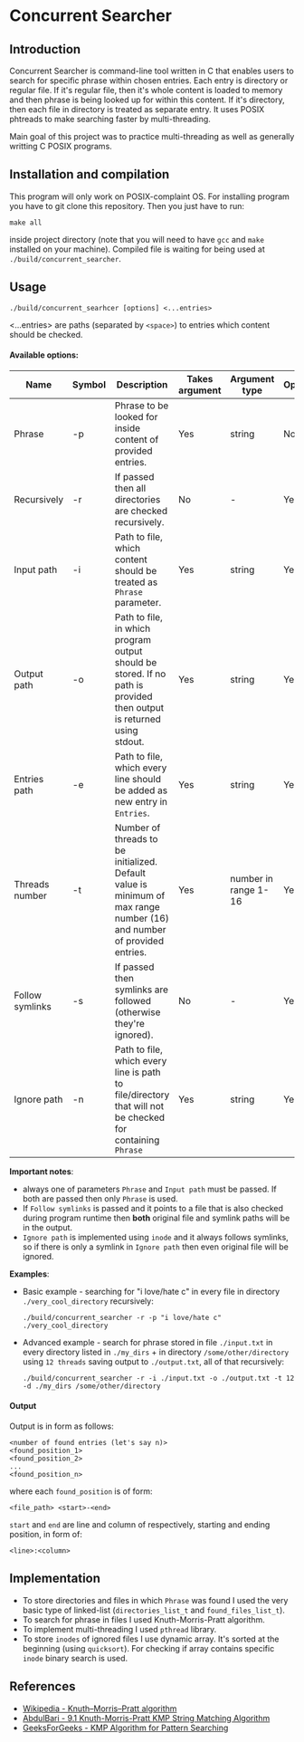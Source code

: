 # Concurrent Searcher

## Introduction

Concurrent Searcher is command-line tool written in C that enables users to search for specific phrase within chosen entries. Each entry is directory or regular file. If it's regular file, then it's whole content is loaded to memory and then phrase is being looked up for within this content. If it's directory, then each file in directory is treated as separate entry.
It uses POSIX phtreads to make searching faster by multi-threading. 

Main goal of this project was to practice multi-threading as well as generally writting C POSIX programs.

## Installation and compilation
This program will only work on POSIX-complaint OS.
For installing program you have to git clone this repository. Then you just have to run:
```shell
make all
```
inside project directory (note that you will need to have `gcc` and `make` installed on your machine). 
Compiled file is waiting for being used at `./build/concurrent_searcher`.

## Usage

```shell
./build/concurrent_searhcer [options] <...entries>  
```

<...entries> are paths (separated by `<space>`) to entries which content should be checked.

#### Available options:

| Name             | Symbol | Description                                                                                                                | Takes argument | Argument type        | Optional |
|------------------|--------|----------------------------------------------------------------------------------------------------------------------------|----------------|----------------------|----------|
| Phrase           | -p     | Phrase to be looked for inside content of provided entries.                                                                | Yes            | string               | No       |
| Recursively      | -r     | If passed then all directories are checked recursively.                                                                    | No             | -                    | Yes      |
| Input path       | -i     | Path to file, which content should be treated as `Phrase` parameter.                                                       | Yes            | string               | Yes      |
| Output path      | -o     | Path to file, in which program output should be stored. If no path is provided then output is returned using stdout.       | Yes            | string               | Yes      |
| Entries path     | -e     | Path to file, which every line should be added as new entry in `Entries`.                                                  | Yes            | string               | Yes      |
| Threads number   | -t     | Number of threads to be initialized. Default value is minimum of max range number (16) and number of provided entries.     | Yes            | number in range 1-16 | Yes      |
| Follow symlinks  | -s     | If passed then symlinks are followed (otherwise they're ignored).                                                          | No             | -                    | Yes      |
| Ignore path      | -n     | Path to file, which every line is path to file/directory that will not be checked for containing `Phrase`                  | Yes            | string               | Yes      |

**Important notes**: 
 - always one of parameters `Phrase` and `Input path` must be passed. If both are passed then only `Phrase` is used.
 - If `Follow symlinks` is passed and it points to a file that is also checked during program runtime then **both** original file and symlink paths will be in the output. 
 - `Ignore path` is implemented using `inode` and it always follows symlinks, so if there is only a symlink in `Ignore path` then even original file will be ignored.

**Examples**:
 - Basic example - searching for "i love/hate c" in every file in directory `./very_cool_directory` recursively:
    ```shell
    ./build/concurrent_searcher -r -p "i love/hate c" ./very_cool_directory
    ```

 - Advanced example - search for phrase stored in file `./input.txt` in every directory listed in `./my_dirs` + in directory `/some/other/directory` using `12 threads` saving output to `./output.txt`, all of that recursively:
    ```shell
    ./build/concurrent_searcher -r -i ./input.txt -o ./output.txt -t 12 -d ./my_dirs /some/other/directory
    ```

#### Output
Output is in form as follows:
```
<number of found entries (let's say n)>
<found_position_1>
<found_position_2>
...
<found_position_n>
```

where each `found_position` is of form:
```
<file_path> <start>-<end>    
```

`start` and `end` are line and column of respectively, starting and ending position, in form of:
```
<line>:<column>
```

## Implementation
- To store directories and files in which `Phrase` was found I used the very basic type of linked-list (`directories_list_t` and `found_files_list_t`).
- To search for phrase in files I used Knuth-Morris-Pratt algorithm.
- To implement multi-threading I used `pthread` library.
- To store `inodes` of ignored files I use dynamic array. It's sorted at the beginning (using `quicksort`). For checking if array contains specific `inode` binary search is used.

## References
- [Wikipedia - Knuth–Morris–Pratt algorithm](https://en.wikipedia.org/wiki/Knuth%E2%80%93Morris%E2%80%93Pratt_algorithm)
- [AbdulBari - 9.1 Knuth-Morris-Pratt KMP String Matching Algorithm](https://www.youtube.com/watch?v=V5-7GzOfADQ&ab_channel=AbdulBari)
- [GeeksForGeeks - KMP Algorithm for Pattern Searching](https://www.geeksforgeeks.org/kmp-algorithm-for-pattern-searching/)